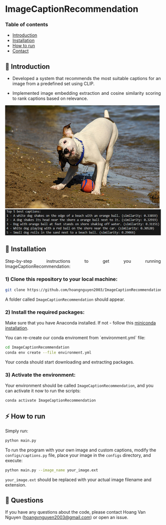 # ImageCaptionRecommendation

### Table of contents
* [Introduction](#star2-introduction)
* [Installation](#wrench-installation)
* [How to run](#zap-how-to-run) 
* [Contact](#raising_hand-questions)

## :star2: Introduction

* <p align="justify">Developed a system that recommends the most suitable captions for an image from a predefined set using CLIP.</p>
* <p align="justify">Implemented image embedding extraction and cosine similarity scoring to rank captions based on relevance.</p>

![qa](/configs/dog.jpg)
![captions](/images/best_captions.PNG)

## :wrench: Installation

<p align="justify">Step-by-step instructions to get you running ImageCaptionRecommendation:</p>

### 1) Clone this repository to your local machine:

```bash
git clone https://github.com/hoangnguyen2003/ImageCaptionRecommendation.git
```

A folder called `ImageCaptionRecommendation` should appear.

### 2) Install the required packages:

Make sure that you have Anaconda installed. If not - follow this [miniconda installation](https://www.anaconda.com/docs/getting-started/miniconda/install).

<p align="justify">You can re-create our conda enviroment from `environment.yml` file:</p>

```bash
cd ImageCaptionRecommendation
conda env create --file environment.yml
```

<p align="justify">Your conda should start downloading and extracting packages.</p>

### 3) Activate the environment:

Your environment should be called `ImageCaptionRecommendation`, and you can activate it now to run the scripts:

```bash
conda activate ImageCaptionRecommendation
```

## :zap: How to run
<p align="justify">Simply run:</p>

```bash
python main.py
```

To run the program with your own image and custom captions, modify the `configs/captions.py` file, place your image in the `configs` directory, and execute:

```bash
python main.py --image_name your_image.ext
```

`your_image.ext` should be replaced with your actual image filename and extension.

## :raising_hand: Questions
If you have any questions about the code, please contact Hoang Van Nguyen (hoangvnguyen2003@gmail.com) or open an issue.
